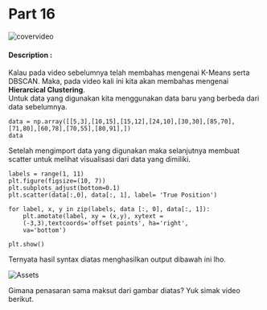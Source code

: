 # Part 16

![covervideo](http://bit.ly/makeaicovervideo)

#### **Description :**


Kalau pada video sebelumnya telah membahas mengenai K-Means serta DBSCAN. Maka, pada video kali ini kita akan membahas mengenai **Hierarcical Clustering**.<br>
Untuk data yang digunakan kita menggunakan data baru yang berbeda dari data sebelumnya. 
```
data = np.array([[5,3],[10,15],[15,12],[24,10],[30,30],[85,70],[71,80],[60,78],[70,55],[80,91],])
data
```
Setelah mengimport data yang digunakan maka selanjutnya membuat scatter untuk melihat visualisasi dari data yang dimiliki. 
```
labels = range(1, 11)
plt.figure(figsize=(10, 7))
plt.subplots_adjust(bottom=0.1)
plt.scatter(data[:,0], data[:, 1], label= 'True Position')

for label, x, y in zip(labels, data [:, 0], data[:, 1]):
    plt.amotate(label, xy = (x,y), xytext = 
    (-3,3),textcoords='offset points', ha='right',
    va='bottom')
    
plt.show()
```
Ternyata hasil syntax diatas menghasilkan output dibawah ini lho. 

![Assets](https://www.dropbox.com/sh/ew6mjmoq0illzml/AAAYD9rYGXVaAfgh1Q_23XmMa/10.png?dl=1)

Gimana penasaran sama maksut dari gambar diatas? Yuk simak video berikut.